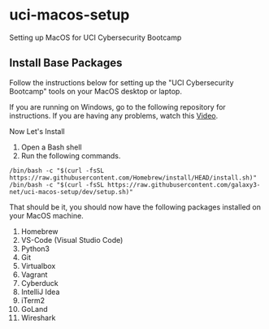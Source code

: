 # uci-macos-setup
Setting up MacOS for UCI Cybersecurity Bootcamp

## Install Base Packages

Follow the instructions below for setting up the "UCI Cybersecurity Bootcamp" tools on your MacOS desktop or laptop. 

If you are running on Windows, go to the following repository for instructions.  If you are having any problems, watch this [Video](https://www.youtube.com/watch?v=Lu2lcrNQZN4&feature=youtu.be).

Now Let's Install

1. Open a Bash shell
2. Run the following commands.

~~~~
/bin/bash -c "$(curl -fsSL https://raw.githubusercontent.com/Homebrew/install/HEAD/install.sh)"
/bin/bash -c "$(curl -fsSL https://raw.githubusercontent.com/galaxy3-net/uci-macos-setup/dev/setup.sh)"
~~~~

That should be it, you should now have the following packages installed on your MacOS machine.

1. Homebrew
2. VS-Code (Visual Studio Code)
3. Python3
4. Git
5. Virtualbox
6. Vagrant
7. Cyberduck
8. IntelliJ Idea
9. iTerm2
10. GoLand
11. Wireshark